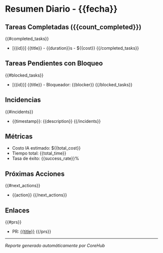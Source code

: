 # Resumen Diario - {{fecha}}

## Tareas Completadas ({{count_completed}})
{{#completed_tasks}}
- [{{id}}] {{title}} - {{duration}}s - ${{cost}}
{{/completed_tasks}}

## Tareas Pendientes con Bloqueo
{{#blocked_tasks}}
- [{{id}}] {{title}} - Bloqueador: {{blocker}}
{{/blocked_tasks}}

## Incidencias
{{#incidents}}
- {{timestamp}}: {{description}}
{{/incidents}}

## Métricas
- Costo IA estimado: ${{total_cost}}
- Tiempo total: {{total_time}}
- Tasa de éxito: {{success_rate}}%

## Próximas Acciones
{{#next_actions}}
- {{action}}
{{/next_actions}}

## Enlaces
{{#prs}}
- PR: [{{title}}]({{url}})
{{/prs}}

---
*Reporte generado automáticamente por CoreHub*
